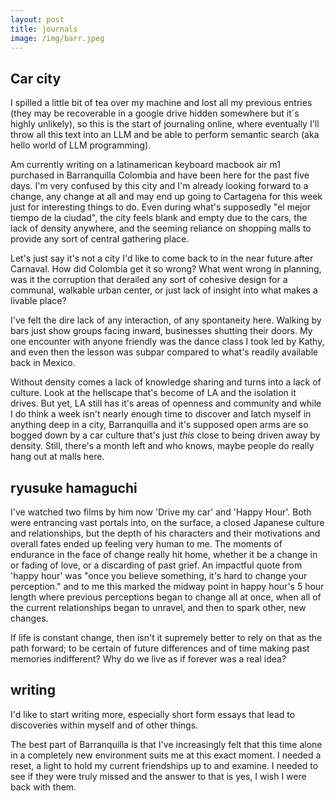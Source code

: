 ```yaml
---
layout: post
title: journals
image: /img/barr.jpeg
---
```


## Car city

I spilled a little bit of tea over my machine and lost all my previous entries (they may be recoverable in a google drive hidden somewhere but it´s highly unlikely), so this is the start of journaling online, where eventually I'll throw all this text into an LLM and be able to perform semantic search (aka hello world of LLM programming). 

Am currently writing on a latinamerican keyboard macbook air m1 purchased in Barranquilla Colombia and have been here for the past five days. I'm very confused by this city and I'm already looking forward to a change, any change at all and may end up going to Cartagena for this week just for interesting things to do. Even during what's supposedly "el mejor tiempo de la ciudad", the city feels blank and empty due to the cars, the lack of density anywhere, and the seeming reliance on shopping malls to provide any sort of central gathering place. 

Let's just say it's not a city I'd like to come back to in the near future after Carnaval. How did Colombia get it so wrong? What went wrong in planning, was it the corruption that derailed any sort of cohesive design for a communal, walkable urban center, or just lack of insight into what makes a livable place?

I've felt the dire lack of any interaction, of any spontaneity here. Walking by bars just show groups facing inward, businesses shutting their doors. My one encounter with anyone friendly was the dance class I took led by Kathy, and even then the lesson was subpar compared to what's readily available back in Mexico. 

Without density comes a lack of knowledge sharing and turns into a lack of culture. Look at the hellscape that's become of LA and the isolation it drives. But yet, LA still has it's areas of openness and community and while I do think a week isn't nearly enough time to discover and latch myself in anything deep in a city, Barranquilla and it's supposed open arms are so bogged down by a car culture that's just *this* close to being driven away by density. Still, there's a month left and who knows, maybe people do really hang out at malls here.

## ryusuke hamaguchi

I've watched two films by him now 'Drive my car' and 'Happy Hour'. Both were entrancing vast portals into, on the surface, a closed Japanese culture and relationships, but the depth of his characters and their motivations and overall fates ended up feeling very human to me. The moments of endurance in the face of change really hit home, whether it be a change in or fading of love, or a discarding of past grief. An impactful quote from 'happy hour' was "once you believe something, it's hard to change your perception." and to me this marked the midway point in happy hour's 5 hour length where previous perceptions began to change all at once, when all of the current relationships began to unravel, and then to spark other, new changes. 

If life is constant change, then isn't it supremely better to rely on that as the path forward; to be certain of future differences and of time making past  memories indifferent? Why do we live as if forever was a real idea?

## writing

I'd like to start writing more, especially short form essays that lead to discoveries within myself and of other things.

The best part of Barranquilla is that I've increasingly felt that this time alone in a completely new environment suits me at this exact moment. I needed a reset, a light to hold my current friendships up to and examine. I needed to see if they were truly missed and the answer to that is yes, I wish I were back with them. 


